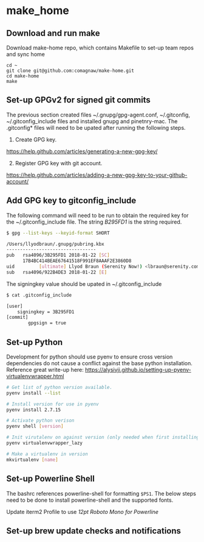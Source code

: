 # make_home

## Download and run make

Download make-home repo, which contains Makefile to set-up team repos and sync home

```
cd ~
git clone git@github.com:comagnaw/make-home.git
cd make-home
make
```

## Set-up GPGv2 for signed git commits

The previous section created files ~/.gnupg/gpg-agent.conf, ~/.gitconfig, ~/.gitconfig_include files and installed gnupg and pinetnry-mac.  The .gitconfig* files will need to be upated after running the following steps.

1. Create GPG key.

https://help.github.com/articles/generating-a-new-gpg-key/

2. Register GPG key with git account.

https://help.github.com/articles/adding-a-new-gpg-key-to-your-github-account/

## Add GPG key to gitconfig_include

The following command will need to be run to obtain the required key for the ~/.gitconfig_include file.  The string *B295FD1* is the string required.

```bash
$ gpg --list-keys --keyid-format SHORT

/Users/llyodbraun/.gnupg/pubring.kbx
---------------------------------
pub   rsa4096/3B295FD1 2018-01-22 [SC]
      17B4BC414BEAE67641518F991EF8AAAF2E3860D8
uid         [ultimate] Llyod Braun (Serenity Now!) <lbraun@serenity.com>
sub   rsa4096/922B4DE3 2018-01-22 [E]
```

The signingkey value should be upated in ~/.gitconfig_include

```bash
$ cat .gitconfig_include

[user]
	signingkey = 3B295FD1
[commit]
        gpgsign = true
```

## Set-up Python 

Development for python should use pyenv to ensure cross version dependencies do not cause a conflict against the base python installation.  Reference great write-up here: https://alysivji.github.io/setting-up-pyenv-virtualenvwrapper.html

```bash
# Get list of python version available.
pyenv install --list

# Install version for use in pyenv
pyenv install 2.7.15

# Activate python verison
pyenv shell [version]

# Init virutalenv on against version (only needed when first installing version)
pyenv virtualenvwrapper_lazy

# Make a virtualenv in version
mkvirtualenv [name]

```

## Set-up Powerline Shell
The bashrc references powerline-shell for formatting `$PS1`.  The below steps need to be done to install powerline-shell and the supported fonts.

Update iterm2 Profile to use *12pt Roboto Mono for Powerline*

## Set-up brew update checks and notifications
